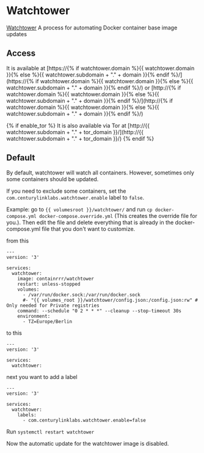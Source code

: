 # Watchtower

[Watchtower](https://containrrr.github.io/watchtower/) A process for automating Docker container base image updates

## Access

It is available at [https://{% if watchtower.domain %}{{ watchtower.domain }}{% else %}{{ watchtower.subdomain + "." + domain }}{% endif %}/](https://{% if watchtower.domain %}{{ watchtower.domain }}{% else %}{{ watchtower.subdomain + "." + domain }}{% endif %}/) or [http://{% if watchtower.domain %}{{ watchtower.domain }}{% else %}{{ watchtower.subdomain + "." + domain }}{% endif %}/](http://{% if watchtower.domain %}{{ watchtower.domain }}{% else %}{{ watchtower.subdomain + "." + domain }}{% endif %}/)

{% if enable_tor %}
It is also available via Tor at [http://{{ watchtower.subdomain + "." + tor_domain }}/](http://{{ watchtower.subdomain + "." + tor_domain }}/)
{% endif %}

## Default

By default, watchtower will watch all containers. However, sometimes only some containers should be updated.

If you need to exclude some containers, set the `com.centurylinklabs.watchtower.enable` label to `false`.

Example:
go to `{{ volumesroot }}/watchtower/` and run `cp docker-compose.yml docker-compose.override.yml` (This creates the override file for you.).
Then edit the file and delete everything that is already in the docker-compose.yml file that you don't want to customize.

from this
```
---
version: '3'

services:
  watchtower:
    image: containrrr/watchtower
    restart: unless-stopped
    volumes:
      - /var/run/docker.sock:/var/run/docker.sock
      #- "{{ volumes_root }}/watchtower/config.json:/config.json:rw" # Only needed for Private registries
    command: --schedule "0 2 * * *" --cleanup --stop-timeout 30s
    environment:
      - TZ=Europe/Berlin
```

to this
```
---
version: '3'

services:
  watchtower:
```

next you want to add a label

```
---
version: '3'

services:
  watchtower:
    labels:
      - com.centurylinklabs.watchtower.enable=false
```

Run `systemctl restart watchtower`

Now the automatic update for the watchtower image is disabled.
